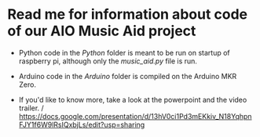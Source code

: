 # Read me for information about code of our AIO Music Aid project

* Python code in the *Python* folder is meant to be run on startup of raspberry pi, although only the *music_aid.py* file is run.
* Arduino code in the *Arduino* folder is compiled on the Arduino MKR Zero.

* If you'd like to know more, take a look at the powerpoint and the video trailer. /
https://docs.google.com/presentation/d/13hV0ci1Pd3mEKkiv_N18YqhpnFJY1f6W9lRsIQxbjLs/edit?usp=sharing